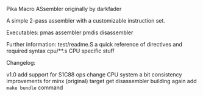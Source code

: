 Pika Macro ASsembler
originally by darkfader

A simple 2-pass assembler with a customizable instruction set.

Executables:
	pmas					assembler
	pmdis					disassembler

Further information:
	test/readme.S			a quick reference of directives and required syntax
	cpu/**.s				CPU specific stuff

Changelog:

v1.0
	add support for S1C88 ops
	change CPU system a bit
	consistency improvements for minx (original) target
	get disassembler building again
	add `make bundle` command
